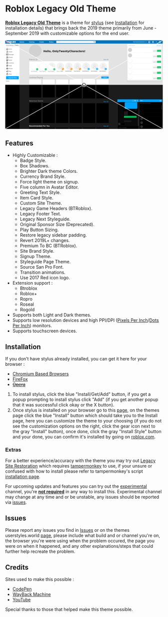 # Roblox Legacy Old Theme
**[Roblox Legacy Old Theme](//userstyles.world/style/5399/)** is a theme for [stylus](//add0n.com/stylus.html) (see [Installation](#Installation) for installation details) that brings back the 2019 theme primarily from June - September 2019 with customizable options for the end user.

<p align="center">
    <img src="Dev/Master/Thumbnails/Outputs/RLOT.png" alt="Roblox Legacy Old Theme Preview" title="Roblox Legacy Theme Preview">
</p>

## Features
- Highly Customizable :
  - Badge Style.
  - Box Shadows.
  - Brighter Dark theme Colors.
  - Currency Brand Style.
  - Force light theme on signup.
  - Five column in Avatar Editor.
  - Greeting Text Style.
  - Item Card Style.
  - Custom Site Theme.
  - Legacy Game Headers (BTRoblox).
  - Legacy Footer Text.
  - Legacy Next Styleguide.
  - Original Sponsor Size (Deprecated).
  - Play Button Sizing.
  - Restore legacy sidebar padding.
  - Revert 2019L+ changes.
  - Premium To BC (BTRoblox).
  - Site Brand Style.
  - Signup Theme.
  - Styleguide Page Theme.
  - Source San Pro Font.
  - Transition animations.
  - Use 2017 Red icon logo.
- Extension support :
  - Btroblox
  - Roblox+
  - Ropro
  - Roseal
  - Rogold
- Supports both Light and Dark themes.
- Supports low resolution devices and high PPI/DPI ([Pixels Per Inch](//en.wikipedia.org/wiki/Pixel_density)/[Dots Per Inch](//en.wikipedia.org/wiki/Dots_per_inch)) monitors.
- Supports touchscreen devices.

## Installation

If you don't have stylus already installed, you can get it here for your browser :
- [Chromium Based Browsers](//chrome.google.com/webstore/detail/stylus/clngdbkpkpeebahjckkjfobafhncgmne)
- [FireFox](//addons.mozilla.org/en-US/firefox/addon/styl-us/?utm_source=addons.mozilla.org&utm_medium=referral&utm_content=search)
- <s>[Opera](//addons.opera.com/extensions/details/stylus/)</s>

1. To install stylus, click the blue "Install/Get/Add" button, if you get a popup prompting to install stylus click "Add" (if you get another popup that it was successful click okay or the X button).
2. Once stylus is installed on your browser go to this [page](//userstyles.world/style/5399/), on the themes page click the blue "Install" button which should take you to the Install page, here you can customize the theme to your choosing (if you do not see the customization options on the right, click the gear icon next to the gray "Install" button), once done, click the gray "Install Style" button and your done, you can confirm it's installed by going on [roblox.com](//roblox.com/).

### Extras

For a better experience/accuracy with the theme you may try out [Legacy Site Restoration](//raw.githubusercontent.com/tersiswilvin/Roblox-2019-Old-Theme/Release/Dev/Master/src/JS/LegacySiteRestoration.user.js) which requires [tampermonkey](//www.tampermonkey.net/index.php#download) to use, if your unsure or confused with how to install please refer to tampermonkey's script [installation page](//www.tampermonkey.net/faq.php?locale=en#Q102).

For upcoming updates and features you can try out the [experimental](//github.com/tersiswilvin/Roblox-2019-Old-Theme/raw/Release/Dev/Experimental/src/RLOTExperimental.user.css) channel, you're <ins>**not required**</ins> in any way to install this. Experimental channel may change at any time and or be unstable, any issues should be reported via [issues](#Issues).

## Issues

Please report any issues you find in [Issues](//github.com/tersiswilvin/Roblox-2019-Old-Theme/issues) or on the themes userstyles.world [page](//userstyles.world/style/5399/), please include what build and or channel you're on, the browser you're were using when the problem occured, the page you were on when it happened, and any other explanations/steps that could further help recreate the problem.

## Credits

Sites used to make this possible :
- [CodePen](//codepen.io)
- [WayBack Machine](//web.archive.org)
- [YouTube](//www.YouTube.com)

Special thanks to those that helped make this theme possible.
